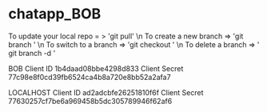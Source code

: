 # chatapp_BOB


To update your local repo = > 'git pull' \n
To create a new branch => 'git branch <branch-name>'  \n
To switch to a branch => 'git checkout <branch-name>'  \n
To delete a branch => ' git branch -d <branch-name>'  

BOB
Client ID
1b4daad08bbe4298d833
Client Secret
77c98e8f0cd39fb6524ca4b8a720e8bb52a2afa7

LOCALHOST
Client ID
ad2adcbfe26251810f6f
Client Secret
77630257cf7be6a969458b5dc305789946f62af6

